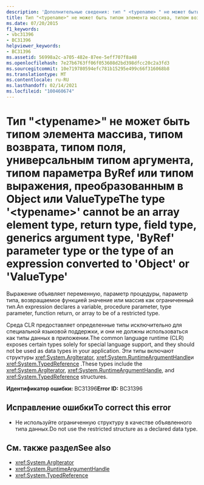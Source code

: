 ```yaml
---
description: 'Дополнительные сведения: тип " <typename> " не может быть типом элемента массива, типом возвращаемого значения, типом поля, типом аргумента универсального типа, типом параметра "ByRef" или типом выражения, преобразованным в "Object" или "ValueType"'
title: Тип "<typename>" не может быть типом элемента массива, типом возврата, типом поля, универсальным типом аргумента, типом параметра ByRef или типом выражения, преобразованным в Object или ValueType
ms.date: 07/20/2015
f1_keywords:
- vbc31396
- BC31396
helpviewer_keywords:
- BC31396
ms.assetid: 56998a2c-a705-482e-87ee-5eff707f8a48
ms.openlocfilehash: 7e27b6763ff06f053608d2bd398dfcc20c2a3fd3
ms.sourcegitcommit: 10e719780594efc781b15295e499c66f316068b8
ms.translationtype: MT
ms.contentlocale: ru-RU
ms.lasthandoff: 02/14/2021
ms.locfileid: "100460674"
---
```

# <a name="the-type-typename-cannot-be-an-array-element-type-return-type-field-type-generics-argument-type-byref-parameter-type-or-the-type-of-an-expression-converted-to-object-or-valuetype"></a><span data-ttu-id="d9bf1-103">Тип "\<typename>" не может быть типом элемента массива, типом возврата, типом поля, универсальным типом аргумента, типом параметра ByRef или типом выражения, преобразованным в Object или ValueType</span><span class="sxs-lookup"><span data-stu-id="d9bf1-103">The type '\<typename>' cannot be an array element type, return type, field type, generics argument type, 'ByRef' parameter type or the type of an expression converted to 'Object' or 'ValueType'</span></span>

<span data-ttu-id="d9bf1-104">Выражение объявляет переменную, параметр процедуры, параметр типа, возвращаемое функцией значение или массив как ограниченный тип.</span><span class="sxs-lookup"><span data-stu-id="d9bf1-104">An expression declares a variable, procedure parameter, type parameter, function return, or array to be of a restricted type.</span></span>  
  
 <span data-ttu-id="d9bf1-105">Среда CLR предоставляет определенные типы исключительно для специальной языковой поддержки, и они не должны использоваться как типы данных в приложении.</span><span class="sxs-lookup"><span data-stu-id="d9bf1-105">The common language runtime (CLR) exposes certain types solely for special language support, and they should not be used as data types in your application.</span></span> <span data-ttu-id="d9bf1-106">Эти типы включают структуры <xref:System.ArgIterator>, <xref:System.RuntimeArgumentHandle>и <xref:System.TypedReference> .</span><span class="sxs-lookup"><span data-stu-id="d9bf1-106">These types include the <xref:System.ArgIterator>, <xref:System.RuntimeArgumentHandle>, and <xref:System.TypedReference> structures.</span></span>  
  
 <span data-ttu-id="d9bf1-107">**Идентификатор ошибки:** BC31396</span><span class="sxs-lookup"><span data-stu-id="d9bf1-107">**Error ID:** BC31396</span></span>  
  
## <a name="to-correct-this-error"></a><span data-ttu-id="d9bf1-108">Исправление ошибки</span><span class="sxs-lookup"><span data-stu-id="d9bf1-108">To correct this error</span></span>  
  
- <span data-ttu-id="d9bf1-109">Не используйте ограниченную структуру в качестве объявленного типа данных.</span><span class="sxs-lookup"><span data-stu-id="d9bf1-109">Do not use the restricted structure as a declared data type.</span></span>  
  
## <a name="see-also"></a><span data-ttu-id="d9bf1-110">См. также раздел</span><span class="sxs-lookup"><span data-stu-id="d9bf1-110">See also</span></span>

- <xref:System.ArgIterator>
- <xref:System.RuntimeArgumentHandle>
- <xref:System.TypedReference>
